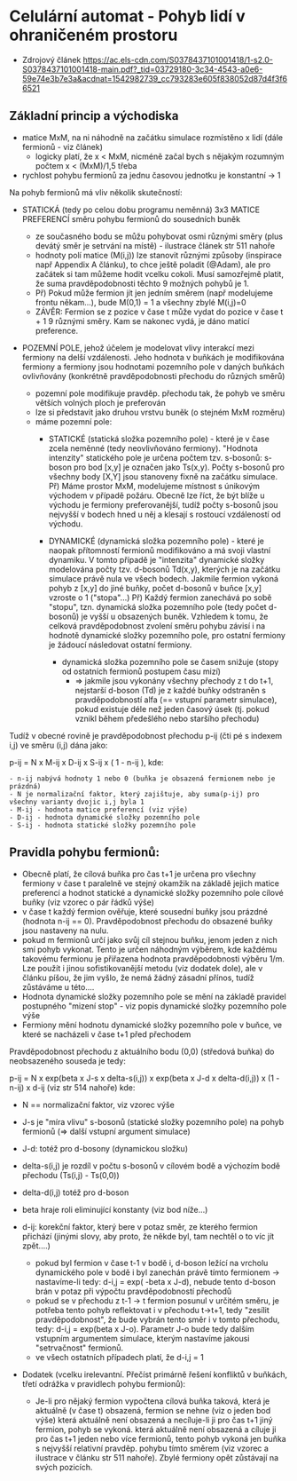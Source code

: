 # Celulární automat - Pohyb lidí v ohraničeném prostoru

- Zdrojový článek
https://ac.els-cdn.com/S0378437101001418/1-s2.0-S0378437101001418-main.pdf?_tid=03729180-3c34-4543-a0e6-59e74e3b7e3a&acdnat=1542982739_cc793283e605f838052d87d4f3f66521

## Základní princip a východiska
- matice MxM, na ni náhodně na začátku simulace rozmístěno x lidí (dále fermionů - viz článek)
  - logicky platí, že x < MxM, nicméně začal bych s nějakým rozumným počtem x < (MxM)/1,5 třeba
- rychlost pohybu fermionů za jednu časovou jednotku je konstantní -> 1

Na pohyb fermionů má vliv několik skutečností:

- STATICKÁ (tedy po celou dobu programu neměnná) 3x3 MATICE PREFERENCÍ směru pohybu fermionů do sousedních buněk
  - ze současného bodu se můžu pohybovat osmi různými směry (plus devátý směr je setrvání na místě) - ilustrace článek str 511 nahoře
  - hodnoty polí matice (M(i,j)) lze stanovit různými způsoby (inspirace např Appendix A článku), to chce ještě poladit (@Adam), ale pro začátek si tam můžeme hodit vcelku cokoli. Musí samozřejmě platit, že suma pravděpodobnosti těchto 9 možných pohybů je 1.
  - Př) Pokud může fermion jít jen jedním směrem (např modelujeme frontu někam...), bude M(0,1) = 1 a všechny zbylé M(i,j)=0
  - ZÁVĚR: Fermion se z pozice v čase t může vydat do pozice v čase t + 1 9 různými směry. Kam se nakonec vydá, je dáno maticí preference.

- POZEMNÍ POLE, jehož účelem je modelovat vlivy interakcí mezi fermiony na delší vzdálenosti. Jeho hodnota v buňkách je modifikována fermiony a fermiony jsou hodnotami pozemního pole v daných buňkách ovlivňovány (konkrétně pravděpodobnosti přechodu do různých směrů)
  - pozemní pole modifikuje pravděp. přechodu tak, že pohyb ve směru větších volných ploch je preferován
  - lze si představit jako druhou vrstvu buněk (o stejném MxM rozměru)
  - máme pozemní pole:
      - STATICKÉ (statická složka pozemního pole) - které je v čase zcela neměnné (tedy neovlivňováno fermiony). "Hodnota intenzity" statického pole je určena počtem tzv. s-bosonů: s-boson pro bod [x,y] je označen jako Ts(x,y). Počty s-bosonů pro všechny body [X,Y] jsou stanoveny fixně na začátku simulace.
        Př) Máme prostor MxM, modelujeme místnost s únikovým východem v případě požáru. Obecně lze říct, že být blíže u východu je fermiony preferovanější, tudíž počty s-bosonů jsou nejvyšší v bodech hned u něj a klesají s rostoucí vzdáleností od východu.

      - DYNAMICKÉ (dynamická složka pozemního pole) - které je naopak přítomností fermionů modifikováno a má svoji vlastní dynamiku. V tomto případě je "intenzita" dynamické složky modelována počty tzv. d-bosonů Td(x,y), kterých je na začátku simulace právě nula ve všech bodech. Jakmile fermion vykoná pohyb z [x,y] do jiné buňky, počet d-bosonů v buňce [x,y] vzroste o 1 ("stopa"...)
        Př) Každý fermion zanechává po sobě "stopu", tzn. dynamická složka pozemního pole (tedy počet d-bosonů) je vyšší u obsazených buněk. Vzhledem k tomu, že celková pravděpodobnost zvolení směru pohybu závisí i na hodnotě dynamické složky pozemního pole, pro ostatní fermiony je žádoucí následovat ostatní fermiony.
        - dynamická složka pozemního pole se časem snižuje (stopy od ostatních fermionů postupem času mizí)
          - => jakmile jsou vykonány všechny přechody z t do t+1, nejstarší d-boson (Td) je z každé buňky odstraněn s pravděpodobností alfa (== vstupní parametr simulace), pokud existuje déle než jeden časový úsek (tj. pokud vznikl během předešlého nebo staršího přechodu)

Tudíž v obecné rovině je pravděpodobnost přechodu p-ij (čti pé s indexem i,j) ve směru (i,j) dána jako:

p-ij = N x M-ij x D-ij x S-ij x ( 1 - n-ij ), kde:

    - n-ij nabývá hodnoty 1 nebo 0 (buňka je obsazená fermionem nebo je prázdná)
    - N je normalizační faktor, který zajištuje, aby suma(p-ij) pro všechny varianty dvojic i,j byla 1
    - M-ij - hodnota matice preferencí (viz výše)
    - D-ij - hodnota dynamické složky pozemního pole
    - S-ij - hodnota statické složky pozemního pole

## Pravidla pohybu fermionů:

- Obecně platí, že cílová buňka pro čas t+1 je určena pro všechny fermiony v čase t paralelně ve stejný okamžik na základě jejich matice preferencí a hodnot statické a dynamické složky pozemního pole cílové buňky (viz vzorec o pár řádků výše)
- v čase t každý fermion ověřuje, které sousední buňky jsou prázdné (hodnota n-ij == 0). Pravděpodobnost přechodu do obsazené buňky jsou nastaveny na nulu.
- pokud m fermionů určí jako svůj cíl stejnou buňku, jenom jeden z nich smí pohyb vykonat. Tento je určen náhodným výběrem, kde každému takovému fermionu je přiřazena hodnota pravděpodobnosti výběru 1/m. Lze použít i jinou sofistikovanější metodu (viz dodatek dole), ale v článku píšou, že jim vyšlo, že nemá žádný zásadní přínos, tudíž zůstáváme u této....
- Hodnota dynamické složky pozemního pole se mění na základě pravidel postupného "mizení stop" - viz popis dynamické složky pozemního pole výše
- Fermiony mění hodnotu dynamické složky pozemního pole v buňce, ve které se nacházeli v čase t+1 před přechodem


Pravděpodobnost přechodu z aktuálního bodu (0,0) (středová buňka) do neobsazeného souseda je tedy:

p-ij = N x exp(beta x J-s x delta-s(i,j)) x exp(beta x J-d x delta-d(i,j)) x (1 - n-ij) x d-ij (viz str 514 nahoře) kde:

  - N == normalizační faktor, viz vzorec výše
  - J-s je "míra vlivu" s-bosonů (statické složky pozemního pole) na pohyb fermionů (=> další vstupní argument simulace)
  - J-d: totéž pro d-bosony (dynamickou složku)
  - delta-s(i,j) je rozdíl v počtu s-bosonů v cílovém bodě a výchozím bodě přechodu (Ts(i,j) - Ts(0,0))
  - delta-d(i,j) totéž pro d-boson
  - beta hraje roli eliminující konstanty (viz bod níže...)
  - d-ij: korekční faktor, který bere v potaz směr, ze kterého fermion přichází (jinými slovy, aby proto, že někde byl, tam nechtěl o to víc jít zpět....)
    - pokud byl fermion v čase t-1 v bodě i, d-boson ležící na vrcholu dynamického pole v bodě i byl zanechán právě tímto fermionem -> nastavíme-li tedy:
      d-i,j = exp( -beta x J-d), nebude tento d-boson brán v potaz při výpočtu pravděpodobností přechodů
    - pokud se v přechodu z t-1 -> t fermion posunul v určitém směru, je potřeba tento pohyb reflektovat i v přechodu t->t+1, tedy "zesílit pravděpodobnost", že bude vybrán tento směr i v tomto přechodu, tedy: d-i,j = exp(beta x J-o). Parametr J-o bude tedy dalším vstupním argumentem simulace, kterým nastavíme jakousi "setrvačnost" fermionů.
    - ve všech ostatních případech platí, že d-i,j = 1


- Dodatek (vcelku irelevantní. Přečíst primárně řešení konfliktů v buňkách, třetí odrážka v pravidlech pohybu fermionů):
    - Je-li pro nějaký fermion vypočtena cílová buňka taková,
        která je aktuálně (v čase t) obsazená, fermion se nehne (viz o jeden bod výše)
        která aktuálně není obsazená a necíluje-li ji pro čas t+1 jiný fermion, pohyb se vykoná.
        která aktuálně není obsazená a cíluje ji pro čas t+1 jeden nebo více fermionů, tento pohyb vykoná jen buňka s nejvyšší relativní pravděp. pohybu tímto směrem (viz vzorec a ilustrace v článku str 511 nahoře). Zbylé fermiony opět zůstávají na svých pozicích.
